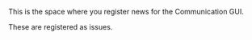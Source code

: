This is the space where you register news for the Communication GUI.

These are registered as issues.
